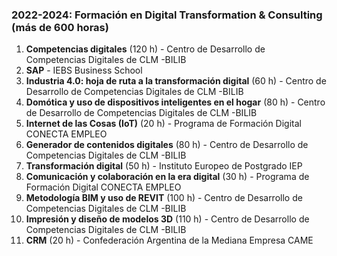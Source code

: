 ### 2022-2024: Formación en Digital Transformation & Consulting (más de 600 horas)

1. **Competencias digitales** (120 h) - Centro de Desarrollo de Competencias Digitales de CLM -BILIB
2. **SAP** - IEBS Business School
3. **Industria 4.0: hoja de ruta a la transformación digital** (60 h) - Centro de Desarrollo de Competencias Digitales de CLM -BILIB
4. **Domótica y uso de dispositivos inteligentes en el hogar** (80 h) - Centro de Desarrollo de Competencias Digitales de CLM -BILIB
5. **Internet de las Cosas (IoT)** (20 h) - Programa de Formación Digital CONECTA EMPLEO
6. **Generador de contenidos digitales** (80 h) - Centro de Desarrollo de Competencias Digitales de CLM -BILIB
7. **Transformación digital** (50 h) - Instituto Europeo de Postgrado IEP
8. **Comunicación y colaboración en la era digital** (30 h) - Programa de Formación Digital CONECTA EMPLEO
9. **Metodología BIM y uso de REVIT** (100 h) - Centro de Desarrollo de Competencias Digitales de CLM -BILIB
10. **Impresión y diseño de modelos 3D** (110 h) - Centro de Desarrollo de Competencias Digitales de CLM -BILIB
11. **CRM** (20 h) - Confederación Argentina de la Mediana Empresa CAME
